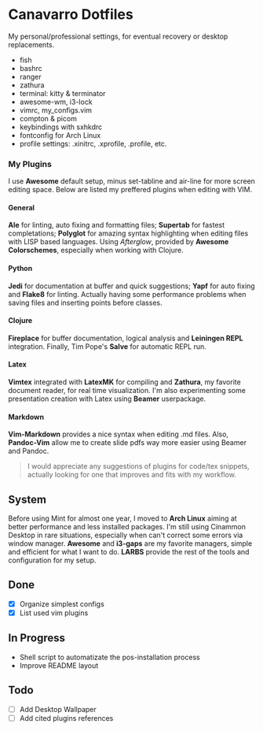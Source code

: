 # Canavarro Dotfiles

My personal/professional settings, for eventual recovery or desktop replacements.

* fish
* bashrc
* ranger
* zathura
* terminal: kitty & terminator
* awesome-wm, i3-lock
* vimrc, my_configs.vim
* compton & picom
* keybindings with sxhkdrc
* fontconfig for Arch Linux
* profile settings: .xinitrc, .xprofile, .profile, etc.

### My Plugins

I use **Awesome** default setup, minus set-tabline and air-line for more screen editing space. Below are listed my preffered plugins when editing with VIM.

#### General
**Ale** for linting, auto fixing and formatting files; **Supertab** for fastest completations; **Polyglot** for amazing syntax highlighting when editing files with LISP based languages. Using _Afterglow_, provided by **Awesome Colorschemes**, especially when working with Clojure.
#### Python
**Jedi** for documentation at buffer and quick suggestions; **Yapf** for auto fixing and **Flake8** for linting. Actually having some performance problems when saving files and inserting points before classes.
#### Clojure 
**Fireplace** for buffer documentation, logical analysis and **Leiningen REPL** integration. Finally, Tim Pope's **Salve** for automatic REPL run.
#### Latex 
**Vimtex** integrated with **LatexMK** for compiling and **Zathura**, my favorite document reader, for real time visualization. I'm also experimenting some presentation creation with Latex using **Beamer** userpackage.
#### Markdown
**Vim-Markdown** provides a nice syntax when editing .md files. Also, **Pandoc-Vim** allow me to create slide pdfs way more easier using Beamer and Pandoc.

> I would appreciate any suggestions of plugins for code/tex snippets, actually looking for one that improves and fits with my workflow.

## System
Before using Mint for almost one year, I moved to **Arch Linux** aiming at better performance and less installed packages. I'm still using Cinammon Desktop in rare situations, especially when can't correct some errors via window manager. **Awesome** and **i3-gaps** are my favorite managers, simple and efficient for what I want to do. **LARBS** provide the rest of the tools and configuration for my setup.

## Done
- [x] Organize simplest configs
- [x] List used vim plugins

## In Progress
- Shell script to automatizate the pos-installation process
- Improve README layout

## Todo
- [ ] Add Desktop Wallpaper
- [ ] Add cited plugins references
